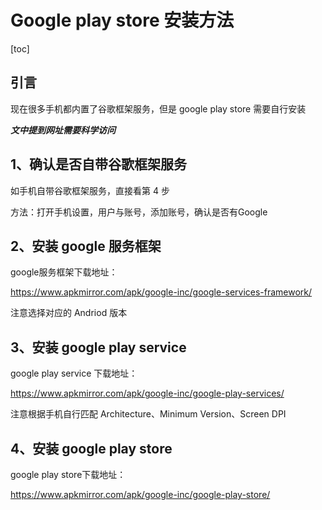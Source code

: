 # Google play store 安装方法
[toc]

## 引言

现在很多手机都内置了谷歌框架服务，但是 google play store 需要自行安装

***文中提到网址需要科学访问***



## 1、确认是否自带谷歌框架服务

如手机自带谷歌框架服务，直接看第 4 步

方法：打开手机设置，用户与账号，添加账号，确认是否有Google



## 2、安装 google 服务框架

google服务框架下载地址：

<https://www.apkmirror.com/apk/google-inc/google-services-framework/>

注意选择对应的 Andriod 版本

## 3、安装 google play service

google play service 下载地址：

<https://www.apkmirror.com/apk/google-inc/google-play-services/>

注意根据手机自行匹配 Architecture、Minimum Version、Screen DPI

## 4、安装 google play store

google play store下载地址：

<https://www.apkmirror.com/apk/google-inc/google-play-store/>
